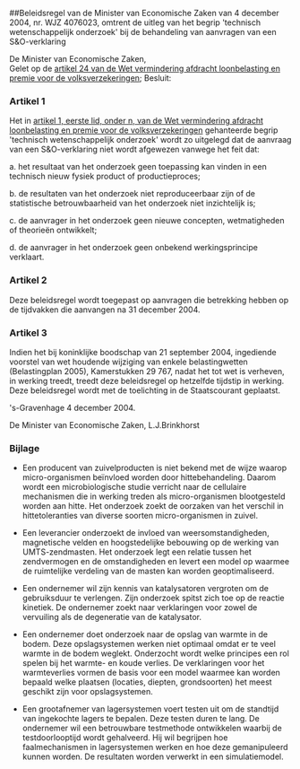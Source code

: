 <meta http-equiv='Content-Type' content='text/html; charset=utf-8' />

##Beleidsregel van de Minister van Economische Zaken van 4 december 2004, nr. WJZ 4076023, omtrent de uitleg van het begrip 'technisch wetenschappelijk onderzoek' bij de behandeling van aanvragen van een S&O-verklaring

De Minister van Economische Zaken,  
Gelet op de [artikel 24 van de Wet vermindering afdracht loonbelasting en premie voor de volksverzekeringen](../../../../../../../../../../wet/wet/vermindering/afdracht/loonbelasting/en/premie/voor/de/etc/BWBR0007746/README.md);
Besluit:    

### Artikel  1  

Het in [artikel 1, eerste lid, onder n, van de Wet vermindering afdracht loonbelasting en premie voor de volksverzekeringen](../../../../../../../../../../wet/wet/vermindering/afdracht/loonbelasting/en/premie/voor/de/etc/BWBR0007746/README.md) gehanteerde begrip 'technisch wetenschappelijk onderzoek' wordt zo uitgelegd dat de aanvraag van een S&O-verklaring niet wordt afgewezen vanwege het feit dat: 

a. het resultaat van het onderzoek geen toepassing kan vinden in een technisch nieuw fysiek product of productieproces;  

b. de resultaten van het onderzoek niet reproduceerbaar zijn of de statistische betrouwbaarheid van het onderzoek niet inzichtelijk is;  

c. de aanvrager in het onderzoek geen nieuwe concepten, wetmatigheden of theorieën ontwikkelt;  

d. de aanvrager in het onderzoek geen onbekend werkingsprincipe verklaart.    

### Artikel  2  

Deze beleidsregel wordt toegepast op aanvragen die betrekking hebben op de tijdvakken die aanvangen na 31 december 2004.  

### Artikel  3  

Indien het bij koninklijke boodschap van 21 september 2004, ingediende voorstel van wet houdende wijziging van enkele belastingwetten (Belastingplan 2005), Kamerstukken 29 767, nadat het tot wet is verheven, in werking treedt, treedt deze beleidsregel op hetzelfde tijdstip in werking.  
Deze beleidsregel wordt met de toelichting in de Staatscourant geplaatst.   

's-Gravenhage 
4 december 2004.    

De 
Minister van Economische Zaken, 
L.J.Brinkhorst   

### Bijlage  

- Een producent van zuivelproducten is niet bekend met de wijze waarop micro-organismen beïnvloed worden door hittebehandeling. Daarom wordt een microbiologische studie verricht naar de cellulaire mechanismen die in werking treden als micro-organismen blootgesteld worden aan hitte. Het onderzoek zoekt de oorzaken van het verschil in hittetoleranties van diverse soorten micro-organismen in zuivel.  

- Een leverancier onderzoekt de invloed van weersomstandigheden, magnetische velden en hoogstedelijke bebouwing op de werking van UMTS-zendmasten. Het onderzoek legt een relatie tussen het zendvermogen en de omstandigheden en levert een model op waarmee de ruimtelijke verdeling van de masten kan worden geoptimaliseerd.  

- Een ondernemer wil zijn kennis van katalysatoren vergroten om de gebruiksduur te verlengen. Zijn onderzoek spitst zich toe op de reactie kinetiek. De ondernemer zoekt naar verklaringen voor zowel de vervuiling als de degeneratie van de katalysator.  

- Een ondernemer doet onderzoek naar de opslag van warmte in de bodem. Deze opslagsystemen werken niet optimaal omdat er te veel warmte in de bodem weglekt. Onderzocht wordt welke principes een rol spelen bij het warmte- en koude verlies. De verklaringen voor het warmteverlies vormen de basis voor een model waarmee kan worden bepaald welke plaatsen (locaties, diepten, grondsoorten) het meest geschikt zijn voor opslagsystemen.  

- Een grootafnemer van lagersystemen voert testen uit om de standtijd van ingekochte lagers te bepalen. Deze testen duren te lang. De ondernemer wil een betrouwbare testmethode ontwikkelen waarbij de testdoorlooptijd wordt gehalveerd. Hij wil begrijpen hoe faalmechanismen in lagersystemen werken en hoe deze gemanipuleerd kunnen worden. De resultaten worden verwerkt in een simulatiemodel.   
